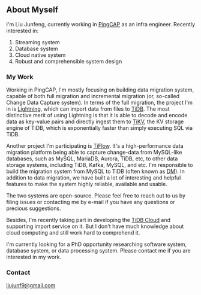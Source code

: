 ## About Myself

I'm Liu Junfeng, currently working in [PingCAP](https://github.com/pingcap) as an infra engineer. Recently interested in:
1. Streaming system
2. Database system
3. Cloud native system
4. Robust and comprehensible system design

### My Work
Working in PingCAP, I'm mostly focusing on building data migration system, capable of both full migration and incremental migration (or, so-called Change Data Capture system). In terms of the full migration, the project I'm in is [Lightning](https://github.com/pingcap/tidb), which can import data from files to [TiDB](https://github.com/pingcap/tidb). The most distinctive merit of using Lightning is that it is able to decode and encode data as key-value pairs and directly ingest them to [TiKV](https://github.com/tikv/tikv), the KV storage engine of TiDB, which is exponentially faster than simply executing SQL via TiDB. 

Another project I'm participating is [TiFlow](https://github.com/pingcap/tiflow). It's a high-performance data migration platform being able to capture change-data from  MySQL-like databases, such as MySQL, MariaDB, Aurora, TiDB, etc, to other data storage systems, including TiDB, Kafka, MySQL, and etc. I'm responsible to build the migration system from MySQL to TiDB (often known as [DM](https://docs.pingcap.com/tidb/stable/dm-overview)). In addition to data migration, we have built a lot of interesting and helpful features to make the system highly reliable, available and usable.

The two systems are open-source. Please feel free to reach out to us by filing issues or contacting me by e-mail if you have any questions or precious suggestions.

Besides, I'm recently taking part in developing the [TiDB Cloud](https://tidbcloud.com) and supporting import service on it. But I don't have much knowledge about cloud computing and still work hard to comprehend it.

I'm currently looking for a PhD opportunity researching software system, database system, or data processing system. Please contact me if you are interested in my work.

### Contact
liujunf9@gmail.com
